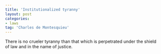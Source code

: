 ```yaml
---
title: 'Institutionalized tyranny'
layout: post
categories:
- laws
tag: 'Charles de Montesquieu'
---
```


There is no crueler tyranny than that which is perpetrated under the shield of law and in the name of justice.